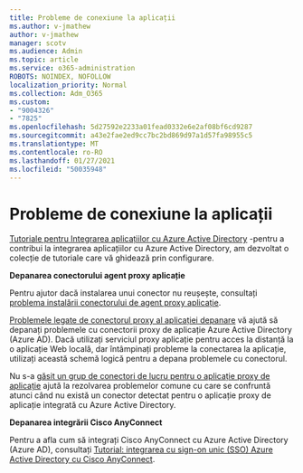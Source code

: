 ```yaml
---
title: Probleme de conexiune la aplicații
ms.author: v-jmathew
author: v-jmathew
manager: scotv
ms.audience: Admin
ms.topic: article
ms.service: o365-administration
ROBOTS: NOINDEX, NOFOLLOW
localization_priority: Normal
ms.collection: Adm_O365
ms.custom:
- "9004326"
- "7825"
ms.openlocfilehash: 5d27592e2233a01fead0332e6e2af08bf6cd9287
ms.sourcegitcommit: a43e2fae2ed9cc7bc2bd869d97a1d57fa98955c5
ms.translationtype: MT
ms.contentlocale: ro-RO
ms.lasthandoff: 01/27/2021
ms.locfileid: "50035948"
---
```

# <a name="application-connection-issues"></a>Probleme de conexiune la aplicații

[Tutoriale pentru Integrarea aplicațiilor cu Azure Active Directory](https://docs.microsoft.com/azure/active-directory/saas-apps/tutorial-list) -pentru a contribui la integrarea aplicațiilor cu Azure Active Directory, am dezvoltat o colecție de tutoriale care vă ghidează prin configurare.

**Depanarea conectorului agent proxy aplicație**

Pentru ajutor dacă instalarea unui conector nu reușește, consultați [problema instalării conectorului de agent proxy aplicație](https://docs.microsoft.com/azure/active-directory/manage-apps/application-proxy-connector-installation-problem).

[Problemele legate de conectorul proxy al aplicației depanare](https://docs.microsoft.com/azure/active-directory/manage-apps/application-proxy-debug-connectors) vă ajută să depanați problemele cu conectorii proxy de aplicație Azure Active Directory (Azure AD). Dacă utilizați serviciul proxy aplicație pentru acces la distanță la o aplicație Web locală, dar întâmpinați probleme la conectarea la aplicație, utilizați această schemă logică pentru a depana problemele cu conectorul.

Nu s-a [găsit un grup de conectori de lucru pentru o aplicație proxy de aplicație](https://docs.microsoft.com/azure/active-directory/manage-apps/application-proxy-connectivity-no-working-connector) ajută la rezolvarea problemelor comune cu care se confruntă atunci când nu există un conector detectat pentru o aplicație proxy de aplicație integrată cu Azure Active Directory.

**Depanarea integrării Cisco AnyConnect**

Pentru a afla cum să integrați Cisco AnyConnect cu Azure Active Directory (Azure AD), consultați [Tutorial: integrarea cu sign-on unic (SSO) Azure Active Directory cu Cisco AnyConnect](https://docs.microsoft.com/azure/active-directory/saas-apps/cisco-anyconnect).
